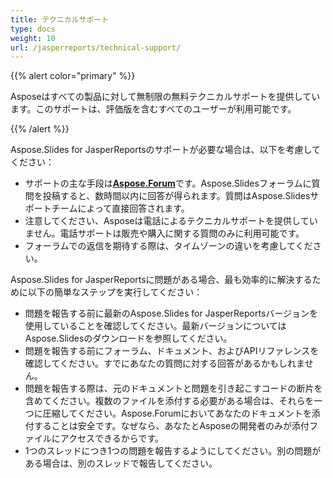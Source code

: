 ```yaml
---
title: テクニカルサポート
type: docs
weight: 10
url: /jasperreports/technical-support/
---
```


{{% alert color="primary" %}} 

Asposeはすべての製品に対して無制限の無料テクニカルサポートを提供しています。このサポートは、評価版を含むすべてのユーザーが利用可能です。

{{% /alert %}} 

Aspose.Slides for JasperReportsのサポートが必要な場合は、以下を考慮してください：

- サポートの主な手段は[**Aspose.Forum**](https://forum.aspose.com/c/slides/11)です。Aspose.Slidesフォーラムに質問を投稿すると、数時間以内に回答が得られます。質問はAspose.Slidesサポートチームによって直接回答されます。
- 注意してください、Asposeは電話によるテクニカルサポートを提供していません。電話サポートは販売や購入に関する質問のみに利用可能です。
- フォーラムでの返信を期待する際は、タイムゾーンの違いを考慮してください。

Aspose.Slides for JasperReportsに問題がある場合、最も効率的に解決するために以下の簡単なステップを実行してください：

- 問題を報告する前に最新のAspose.Slides for JasperReportsバージョンを使用していることを確認してください。最新バージョンについてはAspose.Slidesのダウンロードを参照してください。
- 問題を報告する前にフォーラム、ドキュメント、およびAPIリファレンスを確認してください。すでにあなたの質問に対する回答があるかもしれません。
- 問題を報告する際は、元のドキュメントと問題を引き起こすコードの断片を含めてください。複数のファイルを添付する必要がある場合は、それらを一つに圧縮してください。Aspose.Forumにおいてあなたのドキュメントを添付することは安全です。なぜなら、あなたとAsposeの開発者のみが添付ファイルにアクセスできるからです。
- 1つのスレッドにつき1つの問題を報告するようにしてください。別の問題がある場合は、別のスレッドで報告してください。